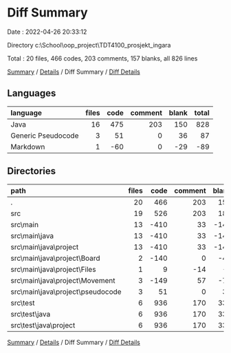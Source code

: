 # Diff Summary

Date : 2022-04-26 20:33:12

Directory c:\School\oop_project\TDT4100_prosjekt_ingara

Total : 20 files,  466 codes, 203 comments, 157 blanks, all 826 lines

[Summary](results.md) / [Details](details.md) / Diff Summary / [Diff Details](diff-details.md)

## Languages
| language | files | code | comment | blank | total |
| :--- | ---: | ---: | ---: | ---: | ---: |
| Java | 16 | 475 | 203 | 150 | 828 |
| Generic Pseudocode | 3 | 51 | 0 | 36 | 87 |
| Markdown | 1 | -60 | 0 | -29 | -89 |

## Directories
| path | files | code | comment | blank | total |
| :--- | ---: | ---: | ---: | ---: | ---: |
| . | 20 | 466 | 203 | 157 | 826 |
| src | 19 | 526 | 203 | 186 | 915 |
| src\main | 13 | -410 | 33 | -147 | -524 |
| src\main\java | 13 | -410 | 33 | -147 | -524 |
| src\main\java\project | 13 | -410 | 33 | -147 | -524 |
| src\main\java\project\Board | 2 | -140 | 0 | -41 | -181 |
| src\main\java\project\Files | 1 | 9 | -14 | -7 | -12 |
| src\main\java\project\Movement | 3 | -149 | 57 | -70 | -162 |
| src\main\java\project\pseudocode | 3 | 51 | 0 | 36 | 87 |
| src\test | 6 | 936 | 170 | 333 | 1,439 |
| src\test\java | 6 | 936 | 170 | 333 | 1,439 |
| src\test\java\project | 6 | 936 | 170 | 333 | 1,439 |

[Summary](results.md) / [Details](details.md) / Diff Summary / [Diff Details](diff-details.md)